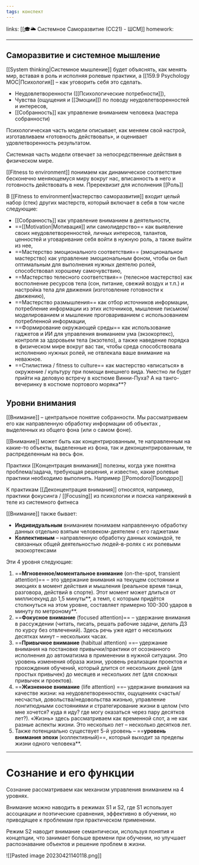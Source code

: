 ```yaml
---
tags: конспект
---
```

links: [[🎓🌥️ Системное Саморазвитие (СС21) - ШСМ]]
homework: 

---

## Саморазвитие и системное мышление

[[System thinking|Системное мышление]] будет объяснять, как менять мир, вставая в роль и исполняя ролевые практики, а [[159.9 Psychology MOC|Психология]] – как уговорить себя это сделать.


- Неудовлетворенности ([[Психологические потребности]]), 
- Чувства (ощущения и [[Эмоции]]) по поводу неудовлетворенностей и интересов, 
- [[Собранность]] как управление вниманием человека (мастера собранности)

Психологическая часть модели описывает, как меняем свой настрой, изготавливаем «готовность действовать», и оценивает удовлетворенность результатом.

Системная часть модели отвечает за непосредственные действия в физическом мире. 

[[Fitness to environment]] понимаем как динамическое соответствие бесконечно меняющемуся миру вокруг нас, вписанность в него и готовность действовать в нем. Пререквизит для исполнения [[Роль]]



В [[Fitness to environment|мастерство саморазвития]]  входит целый набор (стек) других мастерств, который включает в себя в том числе следующие:
- [[Собранность]] как управление вниманием в деятельности,
- ==[[Motivation|Мотивация]] или самолидерство== как выявление своих неудовлетворенностей, личных интересов, талантов, ценностей и уговаривание себя войти в нужную роль, а также выйти из нее,
- ==Мастерство эмоционального соответствия== (эмоциональное мастерство) как управление эмоциональным фоном, чтобы он был оптимальным для выполнения нужных деятелю ролей, способствовал хорошему самочувствию,
- ==Мастерство телесного соответствия== (телесное мастерство) как восполнение ресурсов тела (сон, питание, свежий воздух и т.п.) и настройка тела для движения (изготовление готовности к движению),
- ==Мастерство размышления== как отбор источников информации, потребление информации из этих источников, мышление письмом/моделированием и мышление проговариванием с использованием потребленной информации,
- ==Формирование окружающей среды== как использование гаджетов и ИИ для управления вниманием ума (экзокортекс), контроля за здоровьем тела (экзотело), а также наведение порядка в физическом мире вокруг вас так, чтобы среда способствовала исполнению нужных ролей, не отвлекала ваше внимание на неважное.
- ==Стилистика / fitness to culture== как мастерство «вписаться» в окружение / культуру при помощи внешнего вида. Уместно ли будет прийти на деловую встречу в костюме Винни-Пуха? А на танго-вечеринку в костюме портового моряка**?


## Уровни внимания

[[Внимание]] – центральное понятие собранности. Мы рассматриваем его как направленную обработку информации об объектах , выделенных из общего фона (или о самом фоне).

[[Внимание]] может быть как концентрированным, те направленным на какие-то объекты, выделенные из фона, так и деконцентрированным, те распределенным на весь фон.

Практики [[Концентрация внимания]] полезны, когда уже понятна проблема/задача, требующая решения, и известно, какие ролевые практики необходимо выполнить. Например [[Pomodoro|Помодоро]]

К практикам [[Деконцентрация внимания]] относятся, например, практики фокусинга / [[Focusing]]  из психологии и поиска напряжений в теле из системного фитнеса

[[Внимание]] также бывает: 
- **Индивидуальным** вниманием понимаем направленную обработку данных отдельно взятым человеком-деятелем с его гаджетами
- **Коллективным** – направленную обработку данных командой, те связанных общей деятельностью людей-в-ролях с их ролевыми экзокортексами

Эти 4 уровня следующие:
1.  ==**Мгновенное/моментальное внимание** (on-the-spot, transient attention)== – это удержание внимания на текущем состоянии и эмоциях в момент действия и мышления (реальное время танца, разговора, действий в спорте). Этот момент может длиться от миллисекунд до 1,5 минуты**, а темп, с которым придётся столкнуться на этом уровне, составляет примерно 100-300 ударов в минуту по метроному**.
2.  ==**Фокусное внимание** (focused attention)== – удержание внимания в рассуждении (читать, писать, решать рабочие задачи, делать ДЗ по курсу без отвлечений). Здесь речь уже идет о нескольких десятках минут – нескольких часах.
3.  ==**Привычное внимание** (habitual attention) ==– удержание внимания на постановке привычки/практики от осознанного исполнения до автоматизма в применении в нужной ситуации. Это уровень изменения образа жизни, уровень реализации проектов и прохождения обучений, который длится от нескольких дней (для простых привычек) до месяцев и нескольких лет (для сложных привычек и проектов).
4.  ==**Жизненное внимание** (life attention) ==– удержание внимания на качестве жизни: на неудовлетворенностях, ощущениях счастья/несчастья, довольства/недовольства жизнью, управление лонгитюдными состояниями и стратегирование жизни в целом (что мне хочется? куда я иду? где могу оказаться через пару десятков лет?). «Жизнь» здесь рассматриваем как временной слот, а не как разные аспекты жизни. Это несколько лет – несколько десятков лет.
5.  Также потенциально существует 5-й уровень – ==**уровень внимания эпохи** (коллективный)==, который выходит за пределы жизни одного человека**.

---

# Сознание и его функции

Сознание рассматриваем как механизм управления вниманием на 4 уровнях.

Внимание можно наводить в режимах S1 и S2, где S1 использует ассоциации и поэтические сравнения, эффективно в обучении, но приводящее к проблемам при практическом применении.

Режим S2 наводит внимание семантически, используя понятия и концепции, что занимает больше времени при обучении, но улучшает распознавание объектов и решение проблем в жизни.

![[Pasted image 20230421140118.png]]